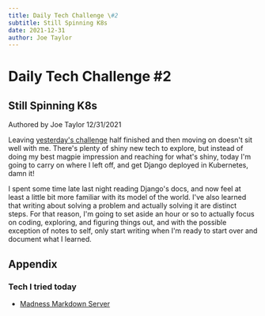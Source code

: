 ```yaml
---
title: Daily Tech Challenge \#2
subtitle: Still Spinning K8s
date: 2021-12-31
author: Joe Taylor
---
```

# Daily Tech Challenge #2
## Still Spinning K8s

<div class="authorship">Authored by Joe Taylor 12/31/2021</div>

Leaving [yesterday's
challenge](/posts/2021-12-30-daily-challenge-spin-up-django.html) half finished
and then moving on doesn't sit well with me. There's plenty of shiny new tech to
explore, but instead of doing my best magpie impression and reaching for what's
shiny, today I'm going to carry on where I left off, and get Django deployed in
Kubernetes, damn it!

I spent some time late last night reading Django's docs, and now feel at least a
little bit more familiar with its model of the world. I've also learned that
writing about solving a problem and actually solving it are distinct steps. For
that reason, I'm going to set aside an hour or so to actually focus on coding,
exploring, and figuring things out, and with the possible exception of notes to
self, only start writing when I'm ready to start over and document what I
learned.

## Appendix

### Tech I tried today

 - [Madness Markdown Server](https://madness.dannyb.co/)
